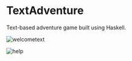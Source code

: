# TextAdventure
Text-based adventure game built using Haskell. 

![welcometext](https://user-images.githubusercontent.com/56408494/168800153-3416a6c6-08cc-418d-838c-3b5b2c679fdb.png)


![help](https://user-images.githubusercontent.com/56408494/168800173-c471a44b-2e59-4e29-a38d-3f3e41aa57cd.png)
